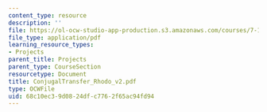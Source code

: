 ```yaml
---
content_type: resource
description: ''
file: https://ol-ocw-studio-app-production.s3.amazonaws.com/courses/7-13-experimental-microbial-genetics-fall-2003/68c10ec39d0824dfc7762f65ac94fd94_ConjugalTransfer_Rhodo_v2.pdf
file_type: application/pdf
learning_resource_types:
- Projects
parent_title: Projects
parent_type: CourseSection
resourcetype: Document
title: ConjugalTransfer_Rhodo_v2.pdf
type: OCWFile
uid: 68c10ec3-9d08-24df-c776-2f65ac94fd94
---
```

